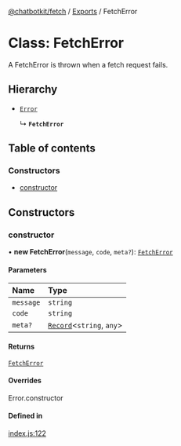 [@chatbotkit/fetch](../README.md) / [Exports](../modules.md) / FetchError

# Class: FetchError

A FetchError is thrown when a fetch request fails.

## Hierarchy

- [`Error`]( https://developer.mozilla.org/docs/Web/JavaScript/Reference/Global_Objects/Error )

  ↳ **`FetchError`**

## Table of contents

### Constructors

- [constructor](FetchError.md#constructor)

## Constructors

### constructor

• **new FetchError**(`message`, `code`, `meta?`): [`FetchError`](FetchError.md)

#### Parameters

| Name | Type |
| :------ | :------ |
| `message` | `string` |
| `code` | `string` |
| `meta?` | [`Record`]( https://www.typescriptlang.org/docs/handbook/utility-types.html#recordkeys-type )\<`string`, `any`\> |

#### Returns

[`FetchError`](FetchError.md)

#### Overrides

Error.constructor

#### Defined in

[index.js:122](https://github.com/chatbotkit/node-sdk/blob/main/packages/fetch/src/index.js#L122)
